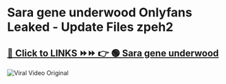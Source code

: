 
 # Sara gene underwood Onlyfans Leaked - Update Files zpeh2

## <h2><a href="https://clipsfans.com/Sara_gene_underwood&ref=git">🔗 Click to LINKS ⏩⏩ 👉 🟢 Sara gene underwood </a></h2>

<a href="https://clipsfans.com/Sara_gene_underwood&ref=git" rel="nofollow" data-target="animated-image.originalLink"><img src="https://i.ibb.co.com/xMMVF88/686577567.gif" alt="Viral Video Original" style="max-width: 100%; display: inline-block;" data-target="animated-image.originalImage"></a>

